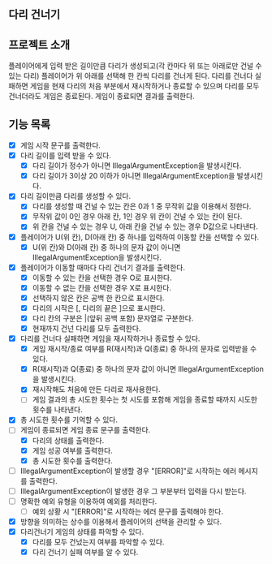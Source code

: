 ## 다리 건너기

## 프로젝트 소개
플레이어에게 입력 받은 길이만큼 다리가 생성되고(각 칸마다 위 또는 아래로만 건널 수 있는 다리)
플레이어가 위 아래를 선택해 한 칸씩 다리를 건너게 된다.
다리를 건너다 실패하면 게임을 현재 다리의 처음 부분에서 재시작하거나 종료할 수 있으며 다리를 모두 건너더라도 게임은 종료된다.
게임이 종료되면 결과를 출력한다.

## 기능 목록
- [x] 게임 시작 문구를 출력한다.
- [x] 다리 길이를 입력 받을 수 있다.
   - [x] 다리 길이가 정수가 아니면 IllegalArgumentException을 발생시킨다.
   - [x] 다리 길이가 3이상 20 이하가 아니면 IllegalArgumentException을 발생시킨다.
- [x] 다리 길이만큼 다리를 생성할 수 있다.
   - [x] 다리를 생성할 때 건널 수 있는 칸은 0과 1 중 무작위 값을 이용해서 정한다.
   - [x] 무작위 값이 0인 경우 아래 칸, 1인 경우 위 칸이 건널 수 있는 칸이 된다.
   - [x] 위 칸을 건널 수 있는 경우 U, 아래 칸을 건널 수 있는 경우 D값으로 나타낸다.
- [x] 플레이어가 U(위 칸), D(아래 칸) 중 하나를 입력하여 이동할 칸을 선택할 수 있다.
   - [x] U(위 칸)와 D(아래 칸) 중 하나의 문자 값이 아니면 IllegalArgumentException을 발생시킨다.
- [x] 플레이어가 이동할 때마다 다리 건너기 결과를 출력한다.
   - [x] 이동할 수 있는 칸을 선택한 경우 O로 표시한다.
   - [x] 이동할 수 없는 칸을 선택한 경우 X로 표시한다.
   - [x] 선택하지 않은 칸은 공백 한 칸으로 표시한다.
   - [x] 다리의 시작은 [, 다리의 끝은 ]으로 표시한다.
   - [x] 다리 칸의 구분은 |(앞뒤 공백 포함) 문자열로 구분한다.
   - [x] 현재까지 건넌 다리를 모두 출력한다.
- [x] 다리를 건너다 실패하면 게임을 재시작하거나 종료할 수 있다.
   - [x] 게임 재시작/종료 여부를 R(재시작)과 Q(종료) 중 하나의 문자로 입력받을 수 있다.
   - [x] R(재시작)과 Q(종료) 중 하나의 문자 값이 아니면 IllegalArgumentException을 발생시킨다.
   - [x] 재시작해도 처음에 만든 다리로 재사용한다.
   - [ ] 게임 결과의 총 시도한 횟수는 첫 시도를 포함해 게임을 종료할 때까지 시도한 횟수를 나타낸다.
- [x] 총 시도한 횟수를 기억할 수 있다.
- [ ] 게임이 종료되면 게임 종료 문구를 출력한다.
   - [x] 다리의 상태를 출력한다.
   - [x] 게임 성공 여부를 출력한다.
   - [x] 총 시도한 횟수를 출력한다.
- [ ] IllegalArgumentException이 발생할 경우 "[ERROR]"로 시작하는 에러 메시지를 출력한다.
- [ ] IllegalArgumentException이 발생한 경우 그 부분부터 입력을 다시 받는다.
- [ ] 명확한 예외 유형을 이용하여 예외를 처리한다.
   - [ ] 예외 상황 시 "[ERROR]"로 시작하는 에러 문구를 출력해야 한다.
- [x] 방향을 의미하는 상수를 이용해서 플레이어의 선택을 관리할 수 있다.
- [x] 다리건너기 게임의 상태를 파악할 수 있다.
   - [x] 다리를 모두 건넜는지 여부를 파악할 수 있다.
   - [x] 다리 건너기 실패 여부를 알 수 있다.